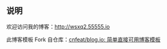 ## 说明
欢迎访问我的博客：<http://wsxq2.55555.io>

此博客模板 Fork 自仓库：[cnfeat/blog.io: 简单直接可用博客模板](https://github.com/cnfeat/blog.io)
